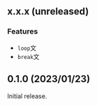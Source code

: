 <!--
## x.x.x (unreleased)

### Features

### Improvements

### Changes

### Bugfixes

-->

## x.x.x (unreleased)

### Features
- `loop`文
- `break`文

## 0.1.0 (2023/01/23)

Initial release.
